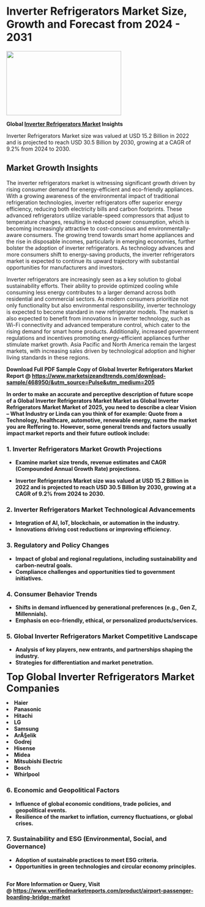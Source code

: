 <H1>Inverter Refrigerators Market Size, Growth and Forecast from 2024 - 2031</H1><img class="aligncenter size-medium wp-image-584254" src="https://thirdeyenews.in/wp-content/uploads/2024/09/Global-Market-Research-300x168.jpeg" alt="" width="300" height="168" /><p><strong>Global&nbsp;<a href="https://www.marketsizeandtrends.com/download-sample/468950/&amp;utm_source=Pulse&amp;utm_medium=205">Inverter Refrigerators Market</a> Insights</strong></p><p>Inverter Refrigerators Market size was valued at USD 15.2 Billion in 2022 and is projected to reach USD 30.5 Billion by 2030, growing at a CAGR of 9.2% from 2024 to 2030.</p><p><h2>Market Growth Insights</h2> <p>The inverter refrigerators market is witnessing significant growth driven by rising consumer demand for energy-efficient and eco-friendly appliances. With a growing awareness of the environmental impact of traditional refrigeration technologies, inverter refrigerators offer superior energy efficiency, reducing both electricity bills and carbon footprints. These advanced refrigerators utilize variable-speed compressors that adjust to temperature changes, resulting in reduced power consumption, which is becoming increasingly attractive to cost-conscious and environmentally-aware consumers. The growing trend towards smart home appliances and the rise in disposable incomes, particularly in emerging economies, further bolster the adoption of inverter refrigerators. As technology advances and more consumers shift to energy-saving products, the inverter refrigerators market is expected to continue its upward trajectory with substantial opportunities for manufacturers and investors. </p> <p><strong></strong></p> <p>Inverter refrigerators are increasingly seen as a key solution to global sustainability efforts. Their ability to provide optimized cooling while consuming less energy contributes to a larger demand across both residential and commercial sectors. As modern consumers prioritize not only functionality but also environmental responsibility, inverter technology is expected to become standard in new refrigerator models. The market is also expected to benefit from innovations in inverter technology, such as Wi-Fi connectivity and advanced temperature control, which cater to the rising demand for smart home products. Additionally, increased government regulations and incentives promoting energy-efficient appliances further stimulate market growth. Asia Pacific and North America remain the largest markets, with increasing sales driven by technological adoption and higher living standards in these regions. <p><strong></p><p><span class=""><strong>Download Full PDF Sample Copy of Global Inverter Refrigerators Market Report</strong> @ <a href="https://www.marketsizeandtrends.com/download-sample/468950/&amp;utm_source=Pulse&amp;utm_medium=205" target="_blank">https://www.marketsizeandtrends.com/download-sample/468950/&amp;utm_source=Pulse&amp;utm_medium=205</a></span></p><p>In order to make an accurate and perceptive description of future scope of a Global&nbsp;Inverter Refrigerators Market Market as Global&nbsp;Inverter Refrigerators Market Market of 2025, you need to describe a clear Vision &ndash; What Industry or Linda can you think of for example: Quote from a Technology, healthcare, automotive, renewable energy, name the market you are Reffering to. However, some general trends and factors usually impact market reports and their future outlook include:</p><h3>1.&nbsp;<strong>Inverter Refrigerators Market Growth Projections</strong></h3><ul><li>Examine market size trends, revenue estimates and CAGR (Compounded Annual Growth Rate) projections.</li><li><p>Inverter Refrigerators Market size was valued at USD 15.2 Billion in 2022 and is projected to reach USD 30.5 Billion by 2030, growing at a CAGR of 9.2% from 2024 to 2030.</p></li></ul><h3>2.&nbsp;<strong>Inverter Refrigerators Market Technological Advancements</strong></h3><ul><li>Integration of AI, IoT, blockchain, or automation in the industry.</li><li>Innovations driving cost reductions or improving efficiency.</li></ul><h3>3.&nbsp;<strong>Regulatory and Policy Changes</strong></h3><ul><li>Impact of global and regional regulations, including sustainability and carbon-neutral goals.</li><li>Compliance challenges and opportunities tied to government initiatives.</li></ul><h3>4.&nbsp;<strong>Consumer Behavior Trends</strong></h3><ul><li>Shifts in demand influenced by generational preferences (e.g., Gen Z, Millennials).</li><li>Emphasis on eco-friendly, ethical, or personalized products/services.</li></ul><h3>5.&nbsp;<strong>Global Inverter Refrigerators Market Competitive Landscape</strong></h3><ul><li>Analysis of key players, new entrants, and partnerships shaping the industry.</li><li>Strategies for differentiation and market penetration.</li></ul><p data-pm-slice="1 1 []"><span style="color: inherit; font-family: inherit; font-size: 25px;">Top Global Inverter Refrigerators Market Companies</span></p><div class="" data-test-id=""><p><li>Haier</li><li> Panasonic</li><li> Hitachi</li><li> LG</li><li> Samsung</li><li> ArÃ§elik</li><li> Godrej</li><li> Hisense</li><li> Midea</li><li> Mitsubishi Electric</li><li> Bosch</li><li> Whirlpool</li></p></div><h3>6.&nbsp;<strong>Economic and Geopolitical Factors</strong></h3><ul><li>Influence of global economic conditions, trade policies, and geopolitical events.</li><li>Resilience of the market to inflation, currency fluctuations, or global crises.</li></ul><h3>7.&nbsp;<strong>Sustainability and ESG (Environmental, Social, and Governance)</strong></h3><ul><li>Adoption of sustainable practices to meet ESG criteria.</li><li>Opportunities in green technologies and circular economy principles.</li></ul><h2><strong style="font-size: 14px;">For More Information or Query, Visit @&nbsp;</strong><a style="background-color: #ffffff; font-size: 14px;" href="https://www.marketsizeandtrends.com/report/inverter-refrigerators-market/" target="_blank">https://www.verifiedmarketreports.com/product/airport-passenger-boarding-bridge-market</a></h2>
